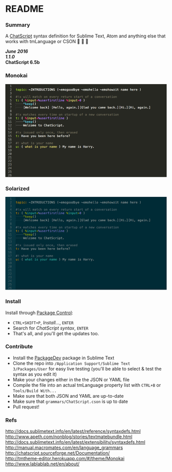 # README #

### Summary ###

A [ChatScript](https://github.com/bwilcox-1234/ChatScript) syntax definition for Sublime Text, Atom and anything else that works with tmLanguage or CSON :cake: :cake: :cake:

**_June 2016_**  
**_1.1.0_**  
**ChatScript 6.5b**  

### Monokai
![alt tag](./monokai-screen.png)

### Solarized
![alt tag](./solarized-screen.png)

### Install
Install through [Package Control](https://packagecontrol.io/installation):
  * `CTRL+SHIFT+P`, _Install..._, `ENTER`
  * Search for _ChatScript syntax_, `ENTER`
  * That's all, and you'll get the updates too.

### Contribute
  * Install the [PackageDev](https://github.com/SublimeText/PackageDev#getting-started) package in Sublime Text
  * Clone the repo into `/Application Support/Sublime Text 3/Packages/User` for easy live testing (you'll be able to select & test the syntax as you edit it)
  * Make your changes either in the the JSON or YAML file
  * Compile the file into an actual tmLanguage property list with `CTRL+B` or `Tools/Build With...`
  * Make sure that both JSON and YAML are up-to-date
  * Make sure that `grammars/ChatScript.cson` is up to date
  * Pull request!

### Refs
http://docs.sublimetext.info/en/latest/reference/syntaxdefs.html
http://www.apeth.com/nonblog/stories/textmatebundle.html
http://docs.sublimetext.info/en/latest/extensibility/syntaxdefs.html  
http://manual.macromates.com/en/language_grammars  
http://chatscript.sourceforge.net/Documentation/  
http://tmtheme-editor.herokuapp.com/#/theme/Monokai  
http://www.lablablab.net/en/about/  
